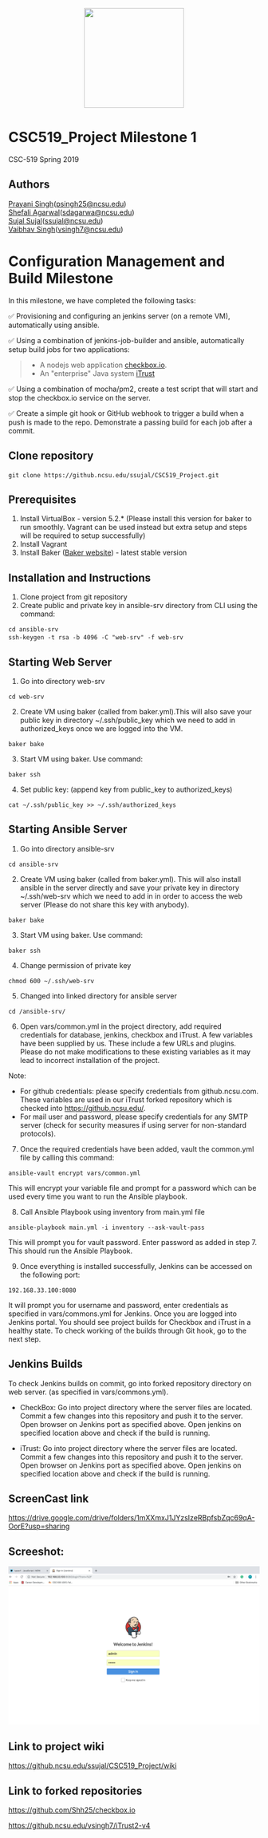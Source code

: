 <p align="center">
  <img width="200" height="200" src="https://upload.wikimedia.org/wikipedia/commons/e/e1/North_Carolina_State_University_Athletic_logo.svg">
</p>

# CSC519_Project Milestone 1
CSC-519 Spring 2019

## Authors
[Prayani Singh](https://github.ncsu.edu/psingh25)(psingh25@ncsu.edu) <br>
[Shefali Agarwal](https://github.ncsu.edu/Sdagarwa)(sdagarwa@ncsu.edu) <br>
[Sujal Sujal](https://github.ncsu.edu/ssujal)(ssujal@ncsu.edu) <br>
[Vaibhav Singh](https://github.ncsu.edu/vsingh7)(vsingh7@ncsu.edu) <br>


# Configuration Management and Build Milestone

In this milestone, we have completed the following tasks:

:white_check_mark: Provisioning and configuring an jenkins server (on a remote VM), automatically using ansible. <br>

:white_check_mark: Using a combination of jenkins-job-builder and ansible, automatically setup build jobs for two applications: <br>
>  * A nodejs web application [checkbox.io](https://github.com/chrisparnin/checkbox.io).
>  * An "enterprise" Java system [iTrust](https://github.ncsu.edu/engr-csc326-staff/iTrust2-v4)

:white_check_mark: Using a combination of mocha/pm2, create a test script that will start and stop the checkbox.io service on the server. <br>

:white_check_mark: Create a simple git hook or GitHub webhook to trigger a build when a push is made to the repo. Demonstrate a passing build for each job after a commit. <br>
  

## Clone repository
```
git clone https://github.ncsu.edu/ssujal/CSC519_Project.git
```

## Prerequisites
1. Install VirtualBox - version 5.2.* (Please install this version for baker to run smoothly. Vagrant can be used instead but extra setup and steps will be required to setup successfully)
2. Install Vagrant
3. Install Baker ([Baker website](https://docs.getbaker.io/installation/)) - latest stable version


## Installation and Instructions
1. Clone project from git repository
2. Create public and private key in ansible-srv directory from CLI using the command:
```
cd ansible-srv
ssh-keygen -t rsa -b 4096 -C "web-srv" -f web-srv
```
## Starting Web Server
1. Go into directory web-srv
```
cd web-srv
```
2. Create VM using baker (called from baker.yml).This will also save your public key in directory ~/.ssh/public_key which we need to add in authorized_keys once we are logged into the VM.
```
baker bake
```
3. Start VM using baker. Use command:
```
baker ssh
```
4. Set public key: (append key from public_key to authorized_keys)
```
cat ~/.ssh/public_key >> ~/.ssh/authorized_keys
```

## Starting Ansible Server
1. Go into directory ansible-srv
```
cd ansible-srv
```
2. Create VM using baker (called from baker.yml). This will also install ansible in the server directly and save your private key in directory ~/.ssh/web-srv which we need to add in in order to access the web server (Please do not share this key with anybody).
```
baker bake
```
3. Start VM using baker. Use command:
```
baker ssh
```
4. Change permission of private key
```
chmod 600 ~/.ssh/web-srv
```
5. Changed into linked directory for ansible server
```
cd /ansible-srv/
```
6. Open vars/common.yml in the project directory, add required credentials for database, jenkins, checkbox and iTrust.
A few variables have been supplied by us. These include a few URLs and plugins. Please do not make modifications to these existing variables as it may lead to incorrect installation of the project.

Note:
- For github credentials: please specify credentials from github.ncsu.com. These variables are used in our iTrust forked repository which is checked into https://github.ncsu.edu/. 
- For mail user and password, please specify credentials for any SMTP server (check for security measures if using server for non-standard protocols). 

7. Once the required credentials have been added, vault the common.yml file by calling this command:
````
ansible-vault encrypt vars/common.yml
````
This will encrypt your variable file and prompt for a password which can be used every time you want to run the Ansible playbook.

8. Call Ansible Playbook using inventory from main.yml file
```
ansible-playbook main.yml -i inventory --ask-vault-pass
```
This will prompt you for vault password. Enter password as added in step 7. This should run the Ansible Playbook.

9. Once everything is installed successfully, Jenkins can be accessed on the following port:
````
192.168.33.100:8080
````
It will prompt you for username and password, enter credentials as specified in vars/commons.yml for Jenkins. Once you are logged into Jenkins portal. You should see project builds for Checkbox and iTrust in a healthy state. To check working of the builds through Git hook, go to the next step.

## Jenkins Builds
To check Jenkins builds on commit, go into forked repository directory on web server. (as specified in vars/commons.yml). 
- CheckBox: Go into project directory where the server files are located. Commit a few changes into this repository and push it to the server. Open browser on Jenkins port as specified above.
Open jenkins on specified location above and check if the build is running.

- iTrust: Go into project directory where the server files are located. Commit a few changes into this repository and push it to the server. Open browser on Jenkins port as specified above.
Open jenkins on specified location above and check if the build is running.

## ScreenCast link
https://drive.google.com/drive/folders/1mXXmxJ1JYzsIzeRBpfsbZqc69qA-OorE?usp=sharing

## Screeshot:

<img src="Screen Shot 2019-02-28 at 11.35.06 AM.png"/>


## Link to project wiki
https://github.ncsu.edu/ssujal/CSC519_Project/wiki

## Link to forked repositories
https://github.com/Shh25/checkbox.io

https://github.ncsu.edu/vsingh7/iTrust2-v4


